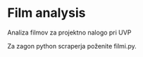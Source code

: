 # Film analysis
Analiza filmov za projektno nalogo pri UVP

Za zagon python scraperja poženite filmi.py.

